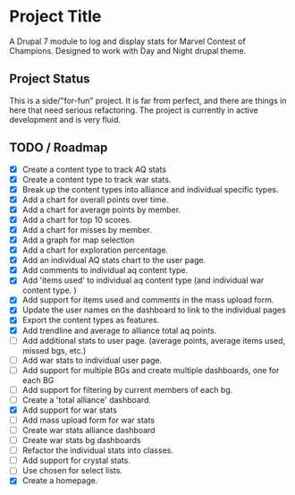 # Project Title

A Drupal 7 module to log and display stats for Marvel Contest of Champions. Designed to work with Day and Night drupal theme.

## Project Status

This is a side/"for-fun" project. It is far from perfect, and there are things in here that need serious refactoring. The project is currently in active development and is very fluid.

## TODO / Roadmap

* [x] Create a content type to track AQ stats
* [x] Create a content type to track war stats.
* [x] Break up the content types into alliance and individual specific types.
* [x] Add a chart for overall points over time.
* [x] Add a chart for average points by member.
* [x] Add a chart for top 10 scores.
* [x] Add a chart for misses by member.
* [x] Add a graph for map selection
* [x] Add a chart for exploration percentage.
* [x] Add an individual AQ stats chart to the user page.
* [x] Add comments to individual aq content type.
* [x] Add 'items used' to individual aq content type (and individual war content type. )
* [x] Add support for items used and comments in the mass upload form.
* [x] Update the user names on the dashboard to link to the individual pages
* [x] Export the content types as features.
* [X] Add trendline and average to alliance total aq points.
* [ ] Add additional stats to user page. (average points, average items used, missed bgs, etc.)
* [ ] Add war stats to individual user page.
* [ ] Add support for multiple BGs and create multiple dashboards, one for each BG
* [ ] Add support for filtering by current members of each bg.
* [ ] Create a 'total alliance' dashboard.
* [X] Add support for war stats
* [ ] Add mass upload form for war stats
* [ ] Create war stats alliance dashboard
* [ ] Create war stats bg dashboards
* [ ] Refactor the individual stats into classes.
* [ ] Add support for crystal stats.
* [ ] Use chosen for select lists.
* [X] Create a homepage.
